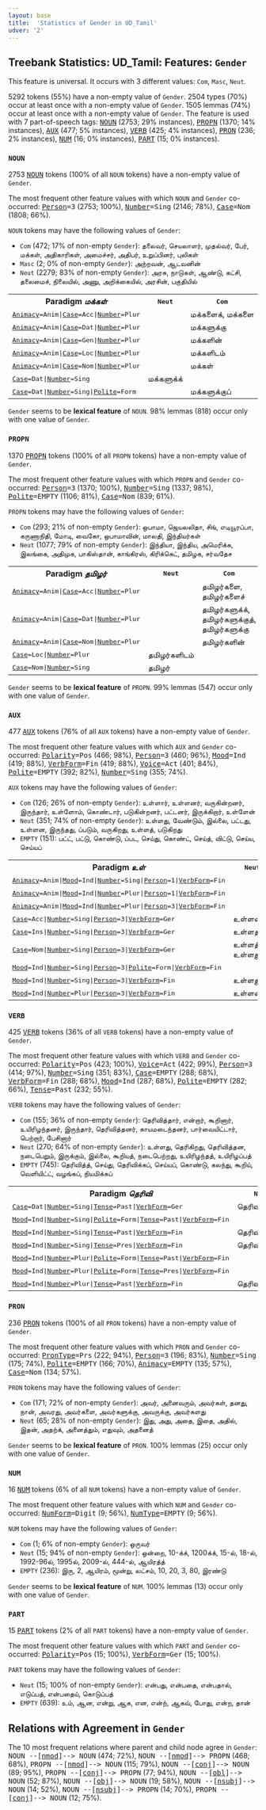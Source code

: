 ```yaml
---
layout: base
title:  'Statistics of Gender in UD_Tamil'
udver: '2'
---
```


## Treebank Statistics: UD_Tamil: Features: `Gender`

This feature is universal.
It occurs with 3 different values: `Com`, `Masc`, `Neut`.

5292 tokens (55%) have a non-empty value of `Gender`.
2504 types (70%) occur at least once with a non-empty value of `Gender`.
1505 lemmas (74%) occur at least once with a non-empty value of `Gender`.
The feature is used with 7 part-of-speech tags: <tt><a href="ta-pos-NOUN.html">NOUN</a></tt> (2753; 29% instances), <tt><a href="ta-pos-PROPN.html">PROPN</a></tt> (1370; 14% instances), <tt><a href="ta-pos-AUX.html">AUX</a></tt> (477; 5% instances), <tt><a href="ta-pos-VERB.html">VERB</a></tt> (425; 4% instances), <tt><a href="ta-pos-PRON.html">PRON</a></tt> (236; 2% instances), <tt><a href="ta-pos-NUM.html">NUM</a></tt> (16; 0% instances), <tt><a href="ta-pos-PART.html">PART</a></tt> (15; 0% instances).

### `NOUN`

2753 <tt><a href="ta-pos-NOUN.html">NOUN</a></tt> tokens (100% of all `NOUN` tokens) have a non-empty value of `Gender`.

The most frequent other feature values with which `NOUN` and `Gender` co-occurred: <tt><a href="ta-feat-Person.html">Person</a></tt><tt>=3</tt> (2753; 100%), <tt><a href="ta-feat-Number.html">Number</a></tt><tt>=Sing</tt> (2146; 78%), <tt><a href="ta-feat-Case.html">Case</a></tt><tt>=Nom</tt> (1808; 66%).

`NOUN` tokens may have the following values of `Gender`:

* `Com` (472; 17% of non-empty `Gender`): தலைவர், செயலாளர், முதல்வர், பேர், மக்கள், அதிகாரிகள், அமைச்சர், அதிபர், உறுப்பினர், புலிகள்
* `Masc` (2; 0% of non-empty `Gender`): அற்றவன், ஆடவனின்
* `Neut` (2279; 83% of non-empty `Gender`): அரசு, நாடுகள், ஆண்டு, கட்சி, தலைமைச், நிலையில், அணு, அறிக்கையில், அரசின், பகுதியில்

<table>
  <tr><th>Paradigm <i>மக்கள்</i></th><th><tt>Neut</tt></th><th><tt>Com</tt></th></tr>
  <tr><td><tt><tt><a href="ta-feat-Animacy.html">Animacy</a></tt><tt>=Anim</tt>|<tt><a href="ta-feat-Case.html">Case</a></tt><tt>=Acc</tt>|<tt><a href="ta-feat-Number.html">Number</a></tt><tt>=Plur</tt></tt></td><td></td><td>மக்களைக், மக்களை</td></tr>
  <tr><td><tt><tt><a href="ta-feat-Animacy.html">Animacy</a></tt><tt>=Anim</tt>|<tt><a href="ta-feat-Case.html">Case</a></tt><tt>=Dat</tt>|<tt><a href="ta-feat-Number.html">Number</a></tt><tt>=Plur</tt></tt></td><td></td><td>மக்களுக்கு</td></tr>
  <tr><td><tt><tt><a href="ta-feat-Animacy.html">Animacy</a></tt><tt>=Anim</tt>|<tt><a href="ta-feat-Case.html">Case</a></tt><tt>=Gen</tt>|<tt><a href="ta-feat-Number.html">Number</a></tt><tt>=Plur</tt></tt></td><td></td><td>மக்களின்</td></tr>
  <tr><td><tt><tt><a href="ta-feat-Animacy.html">Animacy</a></tt><tt>=Anim</tt>|<tt><a href="ta-feat-Case.html">Case</a></tt><tt>=Loc</tt>|<tt><a href="ta-feat-Number.html">Number</a></tt><tt>=Plur</tt></tt></td><td></td><td>மக்களிடம்</td></tr>
  <tr><td><tt><tt><a href="ta-feat-Animacy.html">Animacy</a></tt><tt>=Anim</tt>|<tt><a href="ta-feat-Case.html">Case</a></tt><tt>=Nom</tt>|<tt><a href="ta-feat-Number.html">Number</a></tt><tt>=Plur</tt></tt></td><td></td><td>மக்கள்</td></tr>
  <tr><td><tt><tt><a href="ta-feat-Case.html">Case</a></tt><tt>=Dat</tt>|<tt><a href="ta-feat-Number.html">Number</a></tt><tt>=Sing</tt></tt></td><td>மக்களுக்க்</td><td></td></tr>
  <tr><td><tt><tt><a href="ta-feat-Case.html">Case</a></tt><tt>=Dat</tt>|<tt><a href="ta-feat-Number.html">Number</a></tt><tt>=Sing</tt>|<tt><a href="ta-feat-Polite.html">Polite</a></tt><tt>=Form</tt></tt></td><td></td><td>மக்களுக்குப்</td></tr>
</table>

`Gender` seems to be **lexical feature** of `NOUN`. 98% lemmas (818) occur only with one value of `Gender`.

### `PROPN`

1370 <tt><a href="ta-pos-PROPN.html">PROPN</a></tt> tokens (100% of all `PROPN` tokens) have a non-empty value of `Gender`.

The most frequent other feature values with which `PROPN` and `Gender` co-occurred: <tt><a href="ta-feat-Person.html">Person</a></tt><tt>=3</tt> (1370; 100%), <tt><a href="ta-feat-Number.html">Number</a></tt><tt>=Sing</tt> (1337; 98%), <tt><a href="ta-feat-Polite.html">Polite</a></tt><tt>=EMPTY</tt> (1106; 81%), <tt><a href="ta-feat-Case.html">Case</a></tt><tt>=Nom</tt> (839; 61%).

`PROPN` tokens may have the following values of `Gender`:

* `Com` (293; 21% of non-empty `Gender`): ஒபாமா, ஜெயலலிதா, சிங், எடியூரப்பா, கருணாநிதி, மோடி, வைகோ, ஒபாமாவின், மாலதி, இந்தியர்கள்
* `Neut` (1077; 79% of non-empty `Gender`): இந்தியா, இந்திய, அமெரிக்க, இலங்கை, அதிமுக, பாகிஸ்தான், காங்கிரஸ், கிரிக்கெட், தமிழக, சர்வதேச

<table>
  <tr><th>Paradigm <i>தமிழர்</i></th><th><tt>Neut</tt></th><th><tt>Com</tt></th></tr>
  <tr><td><tt><tt><a href="ta-feat-Animacy.html">Animacy</a></tt><tt>=Anim</tt>|<tt><a href="ta-feat-Case.html">Case</a></tt><tt>=Acc</tt>|<tt><a href="ta-feat-Number.html">Number</a></tt><tt>=Plur</tt></tt></td><td></td><td>தமிழர்களை, தமிழர்களைச்</td></tr>
  <tr><td><tt><tt><a href="ta-feat-Animacy.html">Animacy</a></tt><tt>=Anim</tt>|<tt><a href="ta-feat-Case.html">Case</a></tt><tt>=Dat</tt>|<tt><a href="ta-feat-Number.html">Number</a></tt><tt>=Plur</tt></tt></td><td></td><td>தமிழர்களுக்க், தமிழர்களுக்குத், தமிழர்களுக்கு</td></tr>
  <tr><td><tt><tt><a href="ta-feat-Animacy.html">Animacy</a></tt><tt>=Anim</tt>|<tt><a href="ta-feat-Case.html">Case</a></tt><tt>=Nom</tt>|<tt><a href="ta-feat-Number.html">Number</a></tt><tt>=Plur</tt></tt></td><td></td><td>தமிழர்களின்</td></tr>
  <tr><td><tt><tt><a href="ta-feat-Case.html">Case</a></tt><tt>=Loc</tt>|<tt><a href="ta-feat-Number.html">Number</a></tt><tt>=Plur</tt></tt></td><td>தமிழர்களிடம்</td><td></td></tr>
  <tr><td><tt><tt><a href="ta-feat-Case.html">Case</a></tt><tt>=Nom</tt>|<tt><a href="ta-feat-Number.html">Number</a></tt><tt>=Sing</tt></tt></td><td>தமிழர்</td><td></td></tr>
</table>

`Gender` seems to be **lexical feature** of `PROPN`. 99% lemmas (547) occur only with one value of `Gender`.

### `AUX`

477 <tt><a href="ta-pos-AUX.html">AUX</a></tt> tokens (76% of all `AUX` tokens) have a non-empty value of `Gender`.

The most frequent other feature values with which `AUX` and `Gender` co-occurred: <tt><a href="ta-feat-Polarity.html">Polarity</a></tt><tt>=Pos</tt> (466; 98%), <tt><a href="ta-feat-Person.html">Person</a></tt><tt>=3</tt> (460; 96%), <tt><a href="ta-feat-Mood.html">Mood</a></tt><tt>=Ind</tt> (419; 88%), <tt><a href="ta-feat-VerbForm.html">VerbForm</a></tt><tt>=Fin</tt> (419; 88%), <tt><a href="ta-feat-Voice.html">Voice</a></tt><tt>=Act</tt> (401; 84%), <tt><a href="ta-feat-Polite.html">Polite</a></tt><tt>=EMPTY</tt> (392; 82%), <tt><a href="ta-feat-Number.html">Number</a></tt><tt>=Sing</tt> (355; 74%).

`AUX` tokens may have the following values of `Gender`:

* `Com` (126; 26% of non-empty `Gender`): உள்ளார், உள்ளனர், வருகின்றனர், இருந்தார், உள்ளோம், கொண்டார், படுகின்றனர், பட்டனர், இருக்கிறார், உள்ளேன்
* `Neut` (351; 74% of non-empty `Gender`): உள்ளது, வேண்டும், இல்லை, பட்டது, உள்ளன, இருந்தது, ப்படும், வருகிறது, உள்ளத், படுகிறது
* `EMPTY` (151): பட்ட், பட்டு, கொண்டு, ப்பட, செய்து, கொண்ட், செய்த், விட்டு, செய்ய, செய்யப்

<table>
  <tr><th>Paradigm <i>உள்</i></th><th><tt>Neut</tt></th><th><tt>Com</tt></th></tr>
  <tr><td><tt><tt><a href="ta-feat-Animacy.html">Animacy</a></tt><tt>=Anim</tt>|<tt><a href="ta-feat-Mood.html">Mood</a></tt><tt>=Ind</tt>|<tt><a href="ta-feat-Number.html">Number</a></tt><tt>=Sing</tt>|<tt><a href="ta-feat-Person.html">Person</a></tt><tt>=1</tt>|<tt><a href="ta-feat-VerbForm.html">VerbForm</a></tt><tt>=Fin</tt></tt></td><td></td><td>உள்ளேன்</td></tr>
  <tr><td><tt><tt><a href="ta-feat-Animacy.html">Animacy</a></tt><tt>=Anim</tt>|<tt><a href="ta-feat-Mood.html">Mood</a></tt><tt>=Ind</tt>|<tt><a href="ta-feat-Number.html">Number</a></tt><tt>=Plur</tt>|<tt><a href="ta-feat-Person.html">Person</a></tt><tt>=1</tt>|<tt><a href="ta-feat-VerbForm.html">VerbForm</a></tt><tt>=Fin</tt></tt></td><td></td><td>உள்ளோம்</td></tr>
  <tr><td><tt><tt><a href="ta-feat-Animacy.html">Animacy</a></tt><tt>=Anim</tt>|<tt><a href="ta-feat-Mood.html">Mood</a></tt><tt>=Ind</tt>|<tt><a href="ta-feat-Number.html">Number</a></tt><tt>=Plur</tt>|<tt><a href="ta-feat-Person.html">Person</a></tt><tt>=3</tt>|<tt><a href="ta-feat-VerbForm.html">VerbForm</a></tt><tt>=Fin</tt></tt></td><td></td><td>உள்ளனர்</td></tr>
  <tr><td><tt><tt><a href="ta-feat-Case.html">Case</a></tt><tt>=Acc</tt>|<tt><a href="ta-feat-Number.html">Number</a></tt><tt>=Sing</tt>|<tt><a href="ta-feat-Person.html">Person</a></tt><tt>=3</tt>|<tt><a href="ta-feat-VerbForm.html">VerbForm</a></tt><tt>=Ger</tt></tt></td><td>உள்ளதைய்</td><td></td></tr>
  <tr><td><tt><tt><a href="ta-feat-Case.html">Case</a></tt><tt>=Ins</tt>|<tt><a href="ta-feat-Number.html">Number</a></tt><tt>=Sing</tt>|<tt><a href="ta-feat-Person.html">Person</a></tt><tt>=3</tt>|<tt><a href="ta-feat-VerbForm.html">VerbForm</a></tt><tt>=Ger</tt></tt></td><td>உள்ளதால்</td><td></td></tr>
  <tr><td><tt><tt><a href="ta-feat-Case.html">Case</a></tt><tt>=Nom</tt>|<tt><a href="ta-feat-Number.html">Number</a></tt><tt>=Sing</tt>|<tt><a href="ta-feat-Person.html">Person</a></tt><tt>=3</tt>|<tt><a href="ta-feat-VerbForm.html">VerbForm</a></tt><tt>=Ger</tt></tt></td><td>உள்ளத், உள்ளது</td><td></td></tr>
  <tr><td><tt><tt><a href="ta-feat-Mood.html">Mood</a></tt><tt>=Ind</tt>|<tt><a href="ta-feat-Number.html">Number</a></tt><tt>=Sing</tt>|<tt><a href="ta-feat-Person.html">Person</a></tt><tt>=3</tt>|<tt><a href="ta-feat-Polite.html">Polite</a></tt><tt>=Form</tt>|<tt><a href="ta-feat-VerbForm.html">VerbForm</a></tt><tt>=Fin</tt></tt></td><td></td><td>உள்ளார்</td></tr>
  <tr><td><tt><tt><a href="ta-feat-Mood.html">Mood</a></tt><tt>=Ind</tt>|<tt><a href="ta-feat-Number.html">Number</a></tt><tt>=Sing</tt>|<tt><a href="ta-feat-Person.html">Person</a></tt><tt>=3</tt>|<tt><a href="ta-feat-VerbForm.html">VerbForm</a></tt><tt>=Fin</tt></tt></td><td>உள்ளது</td><td></td></tr>
  <tr><td><tt><tt><a href="ta-feat-Mood.html">Mood</a></tt><tt>=Ind</tt>|<tt><a href="ta-feat-Number.html">Number</a></tt><tt>=Plur</tt>|<tt><a href="ta-feat-Person.html">Person</a></tt><tt>=3</tt>|<tt><a href="ta-feat-VerbForm.html">VerbForm</a></tt><tt>=Fin</tt></tt></td><td>உள்ளன</td><td></td></tr>
</table>

### `VERB`

425 <tt><a href="ta-pos-VERB.html">VERB</a></tt> tokens (36% of all `VERB` tokens) have a non-empty value of `Gender`.

The most frequent other feature values with which `VERB` and `Gender` co-occurred: <tt><a href="ta-feat-Polarity.html">Polarity</a></tt><tt>=Pos</tt> (423; 100%), <tt><a href="ta-feat-Voice.html">Voice</a></tt><tt>=Act</tt> (422; 99%), <tt><a href="ta-feat-Person.html">Person</a></tt><tt>=3</tt> (414; 97%), <tt><a href="ta-feat-Number.html">Number</a></tt><tt>=Sing</tt> (351; 83%), <tt><a href="ta-feat-Case.html">Case</a></tt><tt>=EMPTY</tt> (288; 68%), <tt><a href="ta-feat-VerbForm.html">VerbForm</a></tt><tt>=Fin</tt> (288; 68%), <tt><a href="ta-feat-Mood.html">Mood</a></tt><tt>=Ind</tt> (287; 68%), <tt><a href="ta-feat-Polite.html">Polite</a></tt><tt>=EMPTY</tt> (282; 66%), <tt><a href="ta-feat-Tense.html">Tense</a></tt><tt>=Past</tt> (232; 55%).

`VERB` tokens may have the following values of `Gender`:

* `Com` (155; 36% of non-empty `Gender`): தெரிவித்தார், என்றார், கூறினார், உயிரிழந்தனர், இருந்தார், தெரிவித்தனர், காயமடைந்தனர், பார்வையிட்டார், பெற்றார், பேசினார்
* `Neut` (270; 64% of non-empty `Gender`): உள்ளது, தெரிகிறது, தெரிவித்தன, நடைபெறும், இருக்கும், இல்லை, கூறியத், நடைபெற்றது, உயிரிழந்தத், உயிரிழப்பத்
* `EMPTY` (745): தெரிவித்த், செய்து, தெரிவிக்கப், செய்யப், கொண்டு, கலந்து, கூறிய், வெளியிட்ட், வழங்கப், நியமிக்கப்

<table>
  <tr><th>Paradigm <i>தெரிவி</i></th><th><tt>Neut</tt></th><th><tt>Com</tt></th></tr>
  <tr><td><tt><tt><a href="ta-feat-Case.html">Case</a></tt><tt>=Dat</tt>|<tt><a href="ta-feat-Number.html">Number</a></tt><tt>=Sing</tt>|<tt><a href="ta-feat-Tense.html">Tense</a></tt><tt>=Past</tt>|<tt><a href="ta-feat-VerbForm.html">VerbForm</a></tt><tt>=Ger</tt></tt></td><td>தெரிவித்ததற்க்</td><td></td></tr>
  <tr><td><tt><tt><a href="ta-feat-Mood.html">Mood</a></tt><tt>=Ind</tt>|<tt><a href="ta-feat-Number.html">Number</a></tt><tt>=Sing</tt>|<tt><a href="ta-feat-Polite.html">Polite</a></tt><tt>=Form</tt>|<tt><a href="ta-feat-Tense.html">Tense</a></tt><tt>=Past</tt>|<tt><a href="ta-feat-VerbForm.html">VerbForm</a></tt><tt>=Fin</tt></tt></td><td></td><td>தெரிவித்தார்</td></tr>
  <tr><td><tt><tt><a href="ta-feat-Mood.html">Mood</a></tt><tt>=Ind</tt>|<tt><a href="ta-feat-Number.html">Number</a></tt><tt>=Sing</tt>|<tt><a href="ta-feat-Tense.html">Tense</a></tt><tt>=Past</tt>|<tt><a href="ta-feat-VerbForm.html">VerbForm</a></tt><tt>=Fin</tt></tt></td><td>தெரிவித்தது</td><td></td></tr>
  <tr><td><tt><tt><a href="ta-feat-Mood.html">Mood</a></tt><tt>=Ind</tt>|<tt><a href="ta-feat-Number.html">Number</a></tt><tt>=Sing</tt>|<tt><a href="ta-feat-Tense.html">Tense</a></tt><tt>=Pres</tt>|<tt><a href="ta-feat-VerbForm.html">VerbForm</a></tt><tt>=Fin</tt></tt></td><td>தெரிவிக்கிறது</td><td></td></tr>
  <tr><td><tt><tt><a href="ta-feat-Mood.html">Mood</a></tt><tt>=Ind</tt>|<tt><a href="ta-feat-Number.html">Number</a></tt><tt>=Plur</tt>|<tt><a href="ta-feat-Polite.html">Polite</a></tt><tt>=Form</tt>|<tt><a href="ta-feat-Tense.html">Tense</a></tt><tt>=Past</tt>|<tt><a href="ta-feat-VerbForm.html">VerbForm</a></tt><tt>=Fin</tt></tt></td><td></td><td>தெரிவித்தனர்</td></tr>
  <tr><td><tt><tt><a href="ta-feat-Mood.html">Mood</a></tt><tt>=Ind</tt>|<tt><a href="ta-feat-Number.html">Number</a></tt><tt>=Plur</tt>|<tt><a href="ta-feat-Polite.html">Polite</a></tt><tt>=Form</tt>|<tt><a href="ta-feat-Tense.html">Tense</a></tt><tt>=Pres</tt>|<tt><a href="ta-feat-VerbForm.html">VerbForm</a></tt><tt>=Fin</tt></tt></td><td></td><td>தெரிவிக்கின்றனர்</td></tr>
  <tr><td><tt><tt><a href="ta-feat-Mood.html">Mood</a></tt><tt>=Ind</tt>|<tt><a href="ta-feat-Number.html">Number</a></tt><tt>=Plur</tt>|<tt><a href="ta-feat-Tense.html">Tense</a></tt><tt>=Past</tt>|<tt><a href="ta-feat-VerbForm.html">VerbForm</a></tt><tt>=Fin</tt></tt></td><td>தெரிவித்தன</td><td></td></tr>
</table>

### `PRON`

236 <tt><a href="ta-pos-PRON.html">PRON</a></tt> tokens (100% of all `PRON` tokens) have a non-empty value of `Gender`.

The most frequent other feature values with which `PRON` and `Gender` co-occurred: <tt><a href="ta-feat-PronType.html">PronType</a></tt><tt>=Prs</tt> (222; 94%), <tt><a href="ta-feat-Person.html">Person</a></tt><tt>=3</tt> (196; 83%), <tt><a href="ta-feat-Number.html">Number</a></tt><tt>=Sing</tt> (175; 74%), <tt><a href="ta-feat-Polite.html">Polite</a></tt><tt>=EMPTY</tt> (166; 70%), <tt><a href="ta-feat-Animacy.html">Animacy</a></tt><tt>=EMPTY</tt> (135; 57%), <tt><a href="ta-feat-Case.html">Case</a></tt><tt>=Nom</tt> (134; 57%).

`PRON` tokens may have the following values of `Gender`:

* `Com` (171; 72% of non-empty `Gender`): அவர், அனைவரும், அவர்கள், தனது, நான், அவரது, அவர்களை, அவர்களுக்கு, அவருக்கு, அவர்களது
* `Neut` (65; 28% of non-empty `Gender`): இது, அது, அதை, இதை, அதில், இதன், அதற்க், அனைத்தும், எதுவும், அதனைத்

`Gender` seems to be **lexical feature** of `PRON`. 100% lemmas (25) occur only with one value of `Gender`.

### `NUM`

16 <tt><a href="ta-pos-NUM.html">NUM</a></tt> tokens (6% of all `NUM` tokens) have a non-empty value of `Gender`.

The most frequent other feature values with which `NUM` and `Gender` co-occurred: <tt><a href="ta-feat-NumForm.html">NumForm</a></tt><tt>=Digit</tt> (9; 56%), <tt><a href="ta-feat-NumType.html">NumType</a></tt><tt>=EMPTY</tt> (9; 56%).

`NUM` tokens may have the following values of `Gender`:

* `Com` (1; 6% of non-empty `Gender`): ஒருவர்
* `Neut` (15; 94% of non-empty `Gender`): ஒன்றை, 10-க்க், 1200க்க், 15-ல், 18-ல், 1992-96ல், 1995ல், 2009-ல், 444-ல், ஆயிரத்த்
* `EMPTY` (236): இரு, 2, ஆயிரம், மூன்று, லட்சம், 10, 20, 3, 80, இரண்டு

`Gender` seems to be **lexical feature** of `NUM`. 100% lemmas (13) occur only with one value of `Gender`.

### `PART`

15 <tt><a href="ta-pos-PART.html">PART</a></tt> tokens (2% of all `PART` tokens) have a non-empty value of `Gender`.

The most frequent other feature values with which `PART` and `Gender` co-occurred: <tt><a href="ta-feat-Polarity.html">Polarity</a></tt><tt>=Pos</tt> (15; 100%), <tt><a href="ta-feat-VerbForm.html">VerbForm</a></tt><tt>=Ger</tt> (15; 100%).

`PART` tokens may have the following values of `Gender`:

* `Neut` (15; 100% of non-empty `Gender`): என்பது, என்பதை, என்பதால், எடுப்பத், என்பதைய், கொடுப்பத்
* `EMPTY` (639): உம், ஆன, என்று, ஆக, என, என்ற், ஆகவ், போது, என்ற, தான்

## Relations with Agreement in `Gender`

The 10 most frequent relations where parent and child node agree in `Gender`:
<tt>NOUN --[<tt><a href="ta-dep-nmod.html">nmod</a></tt>]--> NOUN</tt> (474; 72%),
<tt>NOUN --[<tt><a href="ta-dep-nmod.html">nmod</a></tt>]--> PROPN</tt> (468; 68%),
<tt>PROPN --[<tt><a href="ta-dep-nmod.html">nmod</a></tt>]--> NOUN</tt> (115; 79%),
<tt>NOUN --[<tt><a href="ta-dep-conj.html">conj</a></tt>]--> NOUN</tt> (89; 95%),
<tt>PROPN --[<tt><a href="ta-dep-conj.html">conj</a></tt>]--> PROPN</tt> (77; 94%),
<tt>NOUN --[<tt><a href="ta-dep-obl.html">obl</a></tt>]--> NOUN</tt> (52; 87%),
<tt>NOUN --[<tt><a href="ta-dep-obj.html">obj</a></tt>]--> NOUN</tt> (19; 58%),
<tt>NOUN --[<tt><a href="ta-dep-nsubj.html">nsubj</a></tt>]--> NOUN</tt> (14; 52%),
<tt>NOUN --[<tt><a href="ta-dep-nsubj.html">nsubj</a></tt>]--> PROPN</tt> (14; 70%),
<tt>PROPN --[<tt><a href="ta-dep-conj.html">conj</a></tt>]--> NOUN</tt> (12; 75%).

